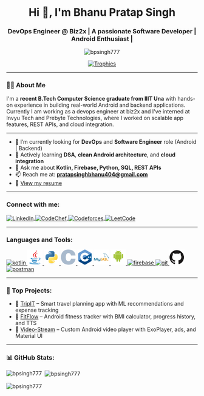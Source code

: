 <h1 align="center">Hi 👋, I'm Bhanu Pratap Singh</h1>
<h3 align="center">DevOps Engineer @ Biz2x | A passionate Software Developer | Android Enthusiast |</h3>

<p align="center">
  <img src="https://komarev.com/ghpvc/?username=bpsingh777&label=Profile%20views&color=0e75b6&style=flat" alt="bpsingh777" />
</p>

<p align="center">
  <a href="https://github.com/ryo-ma/github-profile-trophy">
    <img src="https://github-profile-trophy.vercel.app/?username=bpsingh777&theme=onedark&row=1&column=7" alt="Trophies" />
  </a>
</p>

---

### 👨‍💻 About Me

I'm a **recent B.Tech Computer Science graduate from IIIT Una** with hands-on experience in building real-world Android and backend applications. Currently I am working as a devops engineer at biz2x and I've interned at Invyu Tech and Prebyte Technologies, where I worked on scalable app features, REST APIs, and cloud integration.

---

- 🔭 I’m currently looking for **DevOps** and **Software Engineer** role (Android | Backend)
- 🌱 Actively learning **DSA**, **clean Android architecture**, and **cloud integration**
- 💬 Ask me about **Kotlin, Firebase, Python, SQL, REST APIs**
- 📫 Reach me at: **pratapsinghbhanu404@gmail.com**
- 📝 [View my resume](https://drive.google.com/file/d/1-aubIAVqqXxwPZ-WXT4r9i5V1wNYlI-Z/view?usp=drive_link)

---

<h3 align="left">Connect with me:</h3>
<p align="left">
  <a href="https://linkedin.com/in/pr-bhanu-singh" target="blank">
    <img align="center" src="https://raw.githubusercontent.com/rahuldkjain/github-profile-readme-generator/master/src/images/icons/Social/linked-in-alt.svg" alt="LinkedIn" height="30" width="40" />
  </a>
  <a href="https://www.codechef.com/users/bhanu773" target="blank">
    <img align="center" src="https://cdn.jsdelivr.net/npm/simple-icons@3.1.0/icons/codechef.svg" alt="CodeChef" height="30" width="40" />
  </a>
  <a href="https://codeforces.com/profile/bpcode__07" target="blank">
    <img align="center" src="https://raw.githubusercontent.com/rahuldkjain/github-profile-readme-generator/master/src/images/icons/Social/codeforces.svg" alt="Codeforces" height="30" width="40" />
  </a>
  <a href="https://www.leetcode.com/bpcode__07" target="blank">
    <img align="center" src="https://raw.githubusercontent.com/rahuldkjain/github-profile-readme-generator/master/src/images/icons/Social/leet-code.svg" alt="LeetCode" height="30" width="40" />
  </a>
</p>

---

<h3 align="left">Languages and Tools:</h3>
<p align="left">
  <a href="https://kotlinlang.org" target="_blank" rel="noreferrer">
    <img src="https://www.vectorlogo.zone/logos/kotlinlang/kotlinlang-icon.svg" alt="kotlin" width="40" height="40"/>
  </a>
  <a href="https://www.oracle.com/java/" target="_blank" rel="noreferrer">
    <img src="https://raw.githubusercontent.com/devicons/devicon/master/icons/java/java-original.svg" alt="java" width="40" height="40"/>
  </a>
  <a href="https://www.python.org" target="_blank" rel="noreferrer">
    <img src="https://raw.githubusercontent.com/devicons/devicon/master/icons/python/python-original.svg" alt="python" width="40" height="40"/>
  </a>
  <a href="https://www.cprogramming.com/" target="_blank" rel="noreferrer">
    <img src="https://raw.githubusercontent.com/devicons/devicon/master/icons/c/c-original.svg" alt="c" width="40" height="40"/>
  </a>
  <a href="https://www.w3schools.com/cpp/" target="_blank" rel="noreferrer">
    <img src="https://raw.githubusercontent.com/devicons/devicon/master/icons/cplusplus/cplusplus-original.svg" alt="cplusplus" width="40" height="40"/>
  </a>
  <a href="https://www.mysql.com/" target="_blank" rel="noreferrer">
    <img src="https://raw.githubusercontent.com/devicons/devicon/master/icons/mysql/mysql-original-wordmark.svg" alt="mysql" width="40" height="40"/>
  </a>
  <a href="https://developer.android.com" target="_blank" rel="noreferrer">
    <img src="https://raw.githubusercontent.com/devicons/devicon/master/icons/android/android-original-wordmark.svg" alt="android" width="40" height="40"/>
  </a>
  <a href="https://firebase.google.com/" target="_blank" rel="noreferrer">
    <img src="https://www.vectorlogo.zone/logos/firebase/firebase-icon.svg" alt="firebase" width="40" height="40"/>
  </a>
  <a href="https://git-scm.com/" target="_blank" rel="noreferrer">
    <img src="https://www.vectorlogo.zone/logos/git-scm/git-scm-icon.svg" alt="git" width="40" height="40"/>
  </a>
  <a href="https://github.com" target="_blank" rel="noreferrer">
    <img src="https://raw.githubusercontent.com/devicons/devicon/master/icons/github/github-original.svg" alt="github" width="40" height="40"/>
  </a>
  <a href="https://www.postman.com/" target="_blank" rel="noreferrer">
    <img src="https://www.vectorlogo.zone/logos/getpostman/getpostman-icon.svg" alt="postman" width="40" height="40"/>
  </a>
</p>

---

<h3 align="left">📌 Top Projects:</h3>

- 🔗 [TripIT](https://github.com/adword01/TripIT) – Smart travel planning app with ML recommendations and expense tracking  
- 🔗 [FitFlow](https://github.com/BPSingh777/FitFlow) – Android fitness tracker with BMI calculator, progress history, and TTS  
- 🔗 [Video-Stream](https://github.com/BPSingh777/Vedio-stream) – Custom Android video player with ExoPlayer, ads, and Material UI

---

<h3 align="left">📊 GitHub Stats:</h3>

<p>
  <img align="left" src="https://github-readme-stats.vercel.app/api/top-langs?username=bpsingh777&show_icons=true&locale=en&layout=compact" alt="bpsingh777" />
</p>

<p>&nbsp;
  <img align="center" src="https://github-readme-stats.vercel.app/api?username=bpsingh777&show_icons=true&locale=en" alt="bpsingh777" />
</p>

<p>
  <img align="center" src="https://github-readme-streak-stats.herokuapp.com/?user=bpsingh777&" alt="bpsingh777" />
</p>
